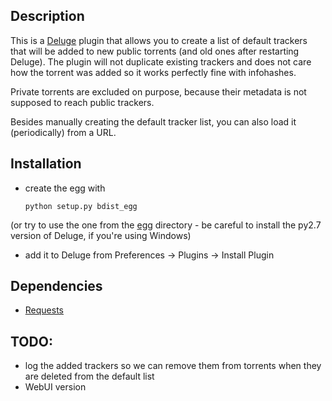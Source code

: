 ## Description

This is a [Deluge][1] plugin that allows you to create a list of default trackers
that will be added to new public torrents (and old ones after restarting Deluge). The
plugin will not duplicate existing trackers and does not care how the torrent
was added so it works perfectly fine with infohashes.

Private torrents are excluded on purpose, because their metadata is not
supposed to reach public trackers.

Besides manually creating the default tracker list, you can also load it (periodically) from a URL.

## Installation

* create the egg with

    `python setup.py bdist_egg`

(or try to use the one from the [egg][2] directory - be careful to install the py2.7 version of Deluge, if you're using Windows)

* add it to Deluge from Preferences -> Plugins -> Install Plugin

## Dependencies

* [Requests][3]

## TODO:

* log the added trackers so we can remove them from torrents when they are deleted from the default list
* WebUI version

[1]: http://deluge-torrent.org/
[2]: egg/
[3]: http://python-requests.org/


